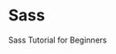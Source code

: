 # Sass

<BadgeLink badgeText='Watch' href='https://www.youtube.com/watch?v=_a5j7KoflTs'> Sass Tutorial for Beginners</BadgeLink>
